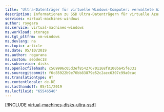 ```yaml
---
title: 'Ultra-Datenträger für virtuelle Windows-Computer: verwaltete Azure-Datenträger | Microsoft-Dokumentation'
description: Informationen zu SSD Ultra-Datenträgern für virtuelle Azure-Computer
services: virtual-machines-windows
author: roygara
ms.service: virtual-machines-windows
ms.workload: storage
ms.tgt_pltfrm: vm-windows
ms.devlang: na
ms.topic: article
ms.date: 05/10/2019
ms.author: rogarana
ms.custom: seodec18
ms.subservice: disks
ms.openlocfilehash: c569996c05d3ef854276701168f8100ba45fe331
ms.sourcegitcommit: f6c85922b9e70bb83879e52c2aec6307c99a0cac
ms.translationtype: HT
ms.contentlocale: de-DE
ms.lasthandoff: 05/11/2019
ms.locfileid: "65546546"
---
```

[!INCLUDE [virtual-machines-disks-ultra-ssd](../../../includes/virtual-machines-disks-getting-started-ultra-ssd.md)]

